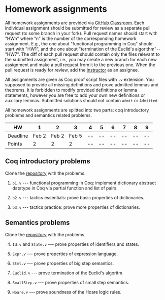 # Homework assignments
All homework assignments are provided via [GitHub Classroom](https://classroom.github.com/classrooms).
Each individual assignment should be submitted for review as a separate pull request (to some branch in your fork).
Pull request names should start with "HWn" where "n" is the number of the corresponding homework assignment.
E.g., the one about "functional programming in Coq" should start with "HW1", and
the one about "termination of the Euclid's algorithm"--"HW7".
The diff of each pull request should contain only the files relevant to the submitted assignment,
i.e., you may create a new branch for each new assignment and make a pull request from it to the previous one.
When the pull request is ready for review, add the [instructor](https://github.com/eupp/) as an assignee.

All assignments are given as Coq proof script files with `.v` extension.
You supposed to provide all missing definitions and prove admitted lemmas and theorems.
It is forbidden to modify provided definitions or lemma statements, 
however you are free to add your own new definitions or auxiliary lemmas.
Submitted solutions should not contain `admit` or `Admitted`.

All homework assignments are splitted into two parts: 
coq introductory problems and semantics related problems.

| HW       | 1      | 2      | 3      | 4  | 5  | 6  | 7  | 8  | 9  |
|----------|--------|--------|--------|----|----|----|----|----|----|
| Deadline | Feb 2  | Feb 2  | Feb 5  | -- | -- | -- | -- | -- | -- |
| Points   | 2      | 2      | 2      | -- | -- | -- | -- | -- | -- |


## Coq introductory problems

Clone the [repository](https://classroom.github.com/a/PDdEEN9_) with the problems.

1. `b1.v` --- functional programming in Coq: implement dictionary abstract datatype in Coq via partial function and list of pairs.  

2. `b2.v` --- tactics essentials: prove basic properties of dictionaries.

3. `b3.v` --- tactics practice: prove more properties of dictionaries. 

## Semantics problems

Clone the [repository](https://classroom.github.com/a/0MM1mmgs) with the problems.

4. `Id.v` and `State.v` --- prove properties of identifiers and states.

5. `Expr.v` --- prove properties of expression language.

6. `Stmt.v` --- prove properties of big step semantics.

7. `Euclid.v` --- prove termination of the Euclid's algoritm.  

8. `SmallStep.v` --- prove properties of small step semantics.

9. `Hoare.v` --- prove soundness of the Hoare logic rules.
